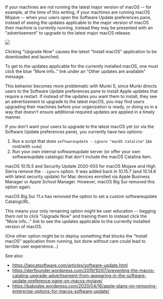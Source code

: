 If your machines are not running the latest major version of macOS -- for example, at the time of this writing, if your machines are running macOS Mojave -- when your users open the Software Update preferences pane, instead of seeing the updates applicable to the major version of macOS their machine is currently running, instead they may be presented with an "advertisement" to upgrade to the latest major macOS release.

![](https://github.com/munki/munki/wiki/images/macOS-Catalina-Upgrade-Now.png)

Clicking "Upgrade Now" causes the latest "Install macOS" application to be downloaded and launched.

To get to the updates applicable for the currently installed macOS, one must click the blue "More info.." link under an "Other updates are available" message.

This behavior becomes more problematic with Munki 5, since Munki directs users to the Software Update preferences pane to install Apple updates that require a restart. If instead of the updates you want them to install, they see an advertisement to upgrade to the latest macOS, you may find users upgrading their machines before your organization is ready, or doing so in a way that doesn't ensure additional required updates are applied in a timely manner.

If you don't want your users to upgrade to the latest macOS yet (or via the Software Update preferences pane), you currently have two options:

1. Run a script that does `softwareupdate --ignore "macOS Catalina"` (as root/with `sudo`)
1. Run your own internal softwareupdate server (or offer your own softwareupdate catalogs) that don't include the macOS Catalina item.

macOS 10.15.5 and Security Update 2020-003 for macOS Mojave and High Sierra remove the `--ignore` option. It was added back in 10.15.7 (and 10.14.6 with latest security update) for Mac devices enrolled via Apple Business Manager or Apple School Manager. However, macOS Big Sur removed this option again. 

macOS Big Sur 11.x has removed the option to set a custom softwareupdate CatalogURL. 

This means your only remaining option might be user education -- begging them not to click "Upgrade Now" and training them to instead click the "More info..." link to see the updates applicable to the currently installed version of macOS.

(One other option might be to deploy something that blocks the "Install macOS" application from running, but done without care could lead to terrible user experience...)

See also:
* https://lapcatsoftware.com/articles/software-update.html
* https://derflounder.wordpress.com/2019/10/07/preventing-the-macos-catalina-upgrade-advertisement-from-appearing-in-the-software-update-preference-pane-on-macos-mojave/
* https://babodee.wordpress.com/2020/04/16/apple-plans-on-removing-enterprise-options-for-macos-software-update/
